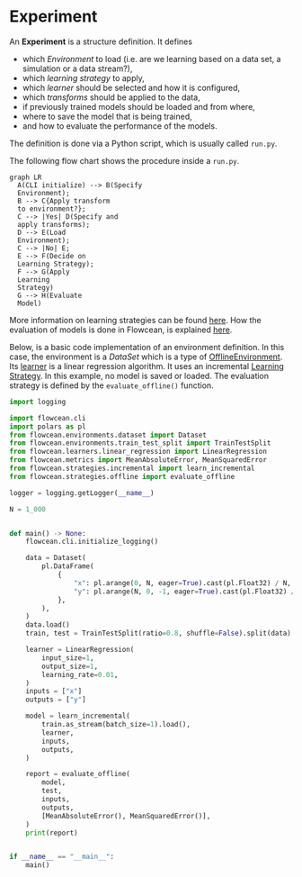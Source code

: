 # Experiment

An **Experiment** is a structure definition.
It defines

- which *Environment* to load (i.e. are we learning based on a data set, a simulation or a data stream?),
- which *learning strategy* to apply,
- which *learner* should be selected and how it is configured,
- which *transforms* should be applied to the data,
- if previously trained models should be loaded and from where,
- where to save the model that is being trained,
- and how to evaluate the performance of the models.

The definition is done via a Python script, which is usually called `run.py`.

The following flow chart shows the procedure inside a `run.py`.

``` mermaid
graph LR
  A(CLI initialize) --> B(Specify 
  Environment);
  B --> C{Apply transform
  to environment?};
  C --> |Yes| D(Specify and 
  apply transforms);
  D --> E(Load 
  Environment);
  C --> |No| E;
  E --> F(Decide on 
  Learning Strategy);
  F --> G(Apply
  Learning 
  Strategy)
  G --> H(Evaluate
  Model)
```

More information on learning strategies can be found [here](https://www3.tuhh.de/agenc/user_guide/learning_strategies/).
How the evaluation of models is done in Flowcean, is explained [here](https://www3.tuhh.de/agenc/user_guide/evaluation/).

Below, is a basic code implementation of an environment definition.
In this case, the environment is a *DataSet* which is a type of [OfflineEnvironment](https://www3.tuhh.de/agenc/reference/flowcean/core/environment/offline/).
Its [learner](https://www3.tuhh.de/agenc/user_guide/model/) is a linear regression algorithm.
It uses an incremental [Learning Strategy](https://www3.tuhh.de/agenc/user_guide/learning_strategies/).
In this example, no model is saved or loaded.
The evaluation strategy is defined by the `evaluate_offline()` function.

```python
import logging

import flowcean.cli
import polars as pl
from flowcean.environments.dataset import Dataset
from flowcean.environments.train_test_split import TrainTestSplit
from flowcean.learners.linear_regression import LinearRegression
from flowcean.metrics import MeanAbsoluteError, MeanSquaredError
from flowcean.strategies.incremental import learn_incremental
from flowcean.strategies.offline import evaluate_offline

logger = logging.getLogger(__name__)

N = 1_000


def main() -> None:
    flowcean.cli.initialize_logging()

    data = Dataset(
        pl.DataFrame(
            {
                "x": pl.arange(0, N, eager=True).cast(pl.Float32) / N,
                "y": pl.arange(N, 0, -1, eager=True).cast(pl.Float32) / N,
            },
        ),
    )
    data.load()
    train, test = TrainTestSplit(ratio=0.8, shuffle=False).split(data)

    learner = LinearRegression(
        input_size=1,
        output_size=1,
        learning_rate=0.01,
    )
    inputs = ["x"]
    outputs = ["y"]

    model = learn_incremental(
        train.as_stream(batch_size=1).load(),
        learner,
        inputs,
        outputs,
    )

    report = evaluate_offline(
        model,
        test,
        inputs,
        outputs,
        [MeanAbsoluteError(), MeanSquaredError()],
    )
    print(report)


if __name__ == "__main__":
    main()

```
